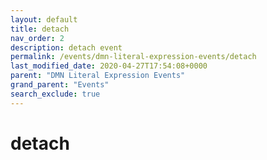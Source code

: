 ```yaml
---
layout: default
title: detach
nav_order: 2
description: detach event
permalink: /events/dmn-literal-expression-events/detach
last_modified_date: 2020-04-27T17:54:08+0000
parent: "DMN Literal Expression Events"
grand_parent: "Events"
search_exclude: true
---
```


# detach
